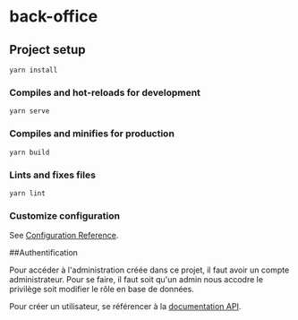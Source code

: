 # back-office

## Project setup
```
yarn install
```

### Compiles and hot-reloads for development
```
yarn serve
```

### Compiles and minifies for production
```
yarn build
```

### Lints and fixes files
```
yarn lint
```

### Customize configuration
See [Configuration Reference](https://cli.vuejs.org/config/).


##Authentification

Pour accéder à l'administration créée dans ce projet, il faut avoir un compte administrateur. Pour se faire, il faut soit qu'un admin nous accodre le privilège soit modifier le rôle en base de données.

Pour créer un utilisateur, se référencer à la [documentation API](https://self-buy-api.herokuapp.com/docs).
